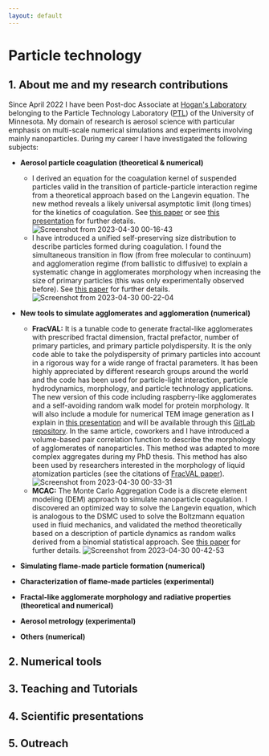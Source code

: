 ```yaml
---
layout: default
---
```


# Particle technology

## 1. About me and my research contributions

Since April 2022 I have been Post-doc Associate at [Hogan's Laboratory](https://hoganlab.umn.edu/) belonging to the Particle Technology Laboratory ([PTL](https://ptl.umn.edu/)) of the University of Minnesota. My domain of research is aerosol science with particular emphasis on multi-scale numerical simulations and experiments involving mainly nanoparticles. During my career I have investigated the following subjects:

* **Aerosol particle coagulation (theoretical & numerical)**
  - I derived an equation for the coagulation kernel of suspended particles valid in the transition of particle-particle interaction regime from a theoretical approach based on the Langevin equation. The new method reveals a likely universal asymptotic limit (long times) for the kinetics of coagulation. See [this paper](https://doi.org/10.3390/fractalfract6090529) or see [this presentation](https://doi.org/10.13140/RG.2.2.28226.66248) for further details.
![Screenshot from 2023-04-30 00-16-43](https://user-images.githubusercontent.com/62391931/235336902-4e379256-54fc-4931-b6e9-010d7fea1845.png)
  - I have introduced a unified self-preserving size distribution to describe particles formed during coagulation. I found the simultaneous transition in flow (from free molecular to continuum) and agglomeration regime (from ballistic to diffusive) to explain a systematic change in agglomerates morphology when increasing the size of primary particles (this was only experimentally observed before). See [this paper](https://doi.org/10.1016/j.jcis.2020.04.085) for further details.
 ![Screenshot from 2023-04-30 00-22-04](https://user-images.githubusercontent.com/62391931/235337088-66edb6ae-710d-426f-93f3-3df37993ed35.png)

* **New tools to simulate agglomerates and agglomeration (numerical)**
   - **FracVAL:** It is a tunable code to generate fractal-like agglomerates with prescribed fractal dimension, fractal prefactor, number of primary particles, and primary particle polydispersity. It is the only code able to take the polydispersity of primary particles into account in a rigorous way for a wide range of fractal parameters. It has been highly appreciated by different research groups around the world and the code has been used for particle-light interaction, particle hydrodynamics, morphology, and particle technology applications. The new version of this code including raspberry-like agglomerates and a self-avoiding random walk model for protein morphology. It will also include a module for numerical TEM image generation as I explain in [this presentation](https://gitlab.com/jmoranc1/fracval_cpp/-/blob/master/documents/JMoran_FracVAL_2021.pdf) and will be available through this [GitLab repository](https://gitlab.com/jmoranc1/fracval_cpp). In the same article, coworkers and I have introduced a volume-based pair correlation function to describe the morphology of agglomerates of nanoparticles. This method was adapted to more complex aggregates during my PhD thesis. This method has also been used by researchers interested in the morphology of liquid atomization particles (see the citations of [FracVAL paper](https://doi.org/10.1016/j.cpc.2019.01.015)).
![Screenshot from 2023-04-30 00-33-31](https://user-images.githubusercontent.com/62391931/235337377-ad89d38c-57f2-4cd7-8382-0fbe6ae179de.png)
   - **MCAC:** The Monte Carlo Aggregation Code is a discrete element modeling (DEM) approach to simulate nanoparticle coagulation. I discovered an optimized way to solve the Langevin equation, which is analogous to the DSMC used to solve the Boltzmann equation used in fluid mechanics, and validated the method theoretically based on a description of particle dynamics as random walks derived from a binomial statistical approach. See [this paper](https://doi.org/10.1016/j.jcis.2020.02.039) for further details.
![Screenshot from 2023-04-30 00-42-53](https://user-images.githubusercontent.com/62391931/235337656-83690d7d-fabf-458f-a73c-2eb84ee97dea.png)
* **Simulating flame-made particle formation (numerical)**
* **Characterization of flame-made particles (experimental)**
* **Fractal-like agglomerate morphology and radiative properties (theoretical and numerical)**
* **Aerosol metrology (experimental)**
* **Others (numerical)**

## 2. Numerical tools

## 3. Teaching and Tutorials

## 4. Scientific presentations

## 5. Outreach
